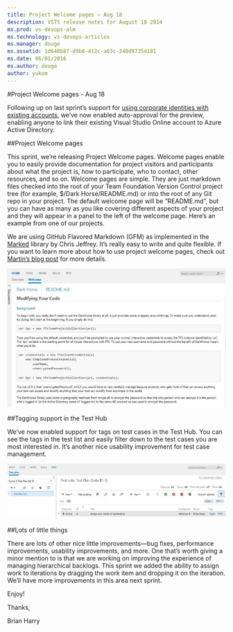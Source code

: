 ```yaml
---
title: Project Welcome pages – Aug 18
description: VSTS release notes for August 18 2014
ms.prod: vs-devops-alm
ms.technology: vs-devops-articles
ms.manager: douge
ms.assetid: 1d640b87-d9b8-412c-a03c-340d9735d181
ms.date: 06/01/2016
ms.author: douge
author: yukom
---
```


#Project Welcome pages - Aug 18

Following up on last sprint’s support for [using corporate identities with existing accounts](jul-21-team-services.md), we’ve now enabled auto-approval for the preview, enabling anyone to link their existing Visual Studio Online account to Azure Active Directory.

##Project Welcome pages

This sprint, we’re releasing Project Welcome pages. Welcome pages enable you to easily provide documentation for project visitors and participants about what the project is, how to participate, who to contact, other resources, and so on. Welcome pages are simple. They are just markdown files checked into the root of your Team Foundation Version Control project tree (for example, $/Dark Horse/README.md) or into the root of any Git repo in your project. The default welcome page will be “README.md”, but you can have as many as you like covering different aspects of your project and they will appear in a panel to the left of the welcome page. Here’s an example from one of our projects.

We are using GitHub Flavored Markdown (GFM) as implemented in the [Marked](https://github.com/chjj/marked) library by Chris Jeffrey. It’s really easy to write and quite flexible. If you want to learn more about how to use project welcome pages, check out [Martin’s blog post](http://aka.ms/ProjectHomepage) for more details.

![Project welcome page](_img/8_18_01.png)
  
  
##Tagging support in the Test Hub

We’ve now enabled support for tags on test cases in the Test Hub. You can see the tags in the test list and easily filter down to the test cases you are most interested in. It’s another nice usability improvement for test case management.

![Tags applied to a test case](_img/8_18_02.png)
  
##Lots of little things

There are lots of other nice little improvements—bug fixes, performance improvements, usability improvements, and more. One that’s worth giving a minor mention to is that we are working on improving the experience of managing hierarchical backlogs. This sprint we added the ability to assign work to iterations by dragging the work item and dropping it on the iteration. We’ll have more improvements in this area next sprint.

Enjoy!

Thanks,

Brian Harry